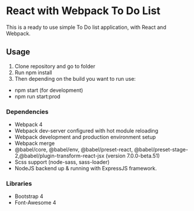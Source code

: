 # React with Webpack To Do List
This is a ready to use simple To Do list application, with React and Webpack.

## Usage
1. Clone repository and go to folder
2. Run npm install
3. Then depending on the build you want to run use:
* npm start (for development)
* npm run start:prod

### Dependencies
* Webpack 4
* Webpack dev-server configured with hot module reloading
* Webpack development and production environment setup
* Webpack merge
* @babel/core, @babel/env, @babel/preset-react, @babel/preset-stage-2,@babel/plugin-transform-react-jsx (version 7.0.0-beta.51)
* Scss support (node-sass, sass-loader)
* NodeJS backend up & running with ExpressJS framework.

### Libraries
* Bootstrap 4
* Font-Awesome 4
